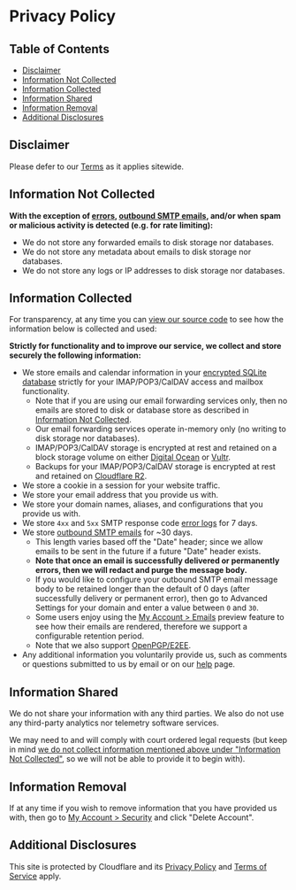 # Privacy Policy


## Table of Contents

* [Disclaimer](#disclaimer)
* [Information Not Collected](#information-not-collected)
* [Information Collected](#information-collected)
* [Information Shared](#information-shared)
* [Information Removal](#information-removal)
* [Additional Disclosures](#additional-disclosures)


## Disclaimer

Please defer to our [Terms](/terms) as it applies sitewide.


## Information Not Collected

**With the exception of [errors](/faq#do-you-store-error-logs), [outbound SMTP emails](/faq#do-you-support-sending-email-with-smtp), and/or when spam or malicious activity is detected (e.g. for rate limiting):**

* We do not store any forwarded emails to disk storage nor databases.
* We do not store any metadata about emails to disk storage nor databases.
* We do not store any logs or IP addresses to disk storage nor databases.


## Information Collected

For transparency, at any time you can <a href="https://github.com/forwardemail" target="_blank" rel="noopener noreferrer">view our source code</a> to see how the information below is collected and used:

**Strictly for functionality and to improve our service, we collect and store securely the following information:**

* We store emails and calendar information in your [encrypted SQLite database](/blog/docs/best-quantum-safe-encrypted-email-service) strictly for your IMAP/POP3/CalDAV access and mailbox functionality.
  * Note that if you are using our email forwarding services only, then no emails are stored to disk or database store as described in [Information Not Collected](#information-not-collected).
  * Our email forwarding services operate in-memory only (no writing to disk storage nor databases).
  * IMAP/POP3/CalDAV storage is encrypted at rest and retained on a block storage volume on either [Digital Ocean](https://digitalocean.com) or [Vultr](https://vultr.com).
  * Backups for your IMAP/POP3/CalDAV storage is encrypted at rest and retained on [Cloudflare R2](https://www.cloudflare.com/developer-platform/r2/).
* We store a cookie in a session for your website traffic.
* We store your email address that you provide us with.
* We store your domain names, aliases, and configurations that you provide us with.
* We store `4xx` and `5xx` SMTP response code [error logs](/faq#do-you-store-error-logs) for 7 days.
* We store [outbound SMTP emails](/faq#do-you-support-sending-email-with-smtp) for \~30 days.
  * This length varies based off the "Date" header; since we allow emails to be sent in the future if a future "Date" header exists.
  * **Note that once an email is successfully delivered or permanently errors, then we will redact and purge the message body.**
  * If you would like to configure your outbound SMTP email message body to be retained longer than the default of 0 days (after successfully delivery or permanent error), then go to Advanced Settings for your domain and enter a value between `0` and `30`.
  * Some users enjoy using the [My Account > Emails](/my-account/emails) preview feature to see how their emails are rendered, therefore we support a configurable retention period.
  * Note that we also support [OpenPGP/E2EE](/faq#do-you-support-openpgpmime-end-to-end-encryption-e2ee-and-web-key-directory-wkd).
* Any additional information you voluntarily provide us, such as comments or questions submitted to us by email or on our <a href="/help">help</a> page.


## Information Shared

We do not share your information with any third parties.  We also do not use any third-party analytics nor telemetry software services.

We may need to and will comply with court ordered legal requests (but keep in mind [we do not collect information mentioned above under "Information Not Collected"](#information-not-collected), so we will not be able to provide it to begin with).


## Information Removal

If at any time if you wish to remove information that you have provided us with, then go to <a href="/my-account/security">My Account > Security</a> and click "Delete Account".


## Additional Disclosures

This site is protected by Cloudflare and its [Privacy Policy](https://www.cloudflare.com/privacypolicy/) and [Terms of Service](https://www.cloudflare.com/website-terms/) apply.

